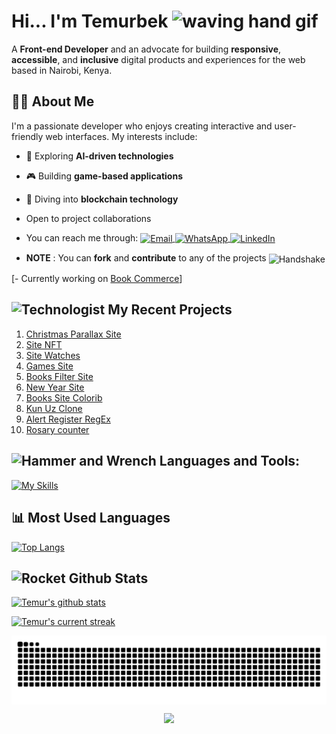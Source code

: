 # Hi... I'm Temurbek <img src="https://user-images.githubusercontent.com/72663882/171687151-bb31c996-c9d2-49c8-b593-734946893b23.gif" alt="waving hand gif" aria-hidden="true" width="40" />

A **Front-end Developer** and an advocate for building **responsive**, **accessible**, and **inclusive** digital products and experiences for the web based in Nairobi, Kenya. 

## 👨‍💻 About Me  
I'm a passionate developer who enjoys creating interactive and user-friendly web interfaces. My interests include:
- 🌟 Exploring **AI-driven technologies**  
- 🎮 Building **game-based applications**  
- 🚀 Diving into **blockchain technology**  

- Open to project collaborations
- You can reach me through: 
  <a href="mailto:dev.temur@gmail.com" title="Email">
    <img alt="Email" src="https://img.shields.io/badge/Gmail-D14836?style=for-the-badge&logo=gmail&logoColor=white" height="30" align="center"/>
  </a> 
  <a href="https://whatsapp.com" title="Whatsapp">
    <img alt="WhatsApp" src="https://img.shields.io/badge/WhatsApp-25D366?style=for-the-badge&logo=whatsapp&logoColor=white" height="30" align="center"/>
  </a> 
  <a href="https://www.linkedin.com">
    <img alt="LinkedIn" title="LinkedIn" src="https://img.shields.io/static/v1?message=LinkedIn&logo=linkedin&label=&color=0077B5&logoColor=white&labelColor=&style=for-the-badge" height="30" align="center"/>
  </a>

- **NOTE** : You can **fork** and **contribute** to any of the projects <img src="https://raw.githubusercontent.com/Tarikul-Islam-Anik/Animated-Fluent-Emojis/master/Emojis/Hand%20gestures/Handshake.png" alt="Handshake" width="25" height="25" align="center" />

[- Currently working on <a href="https://book-commerce-murex.vercel.app/">Book Commerce</a>]

## <img src="https://raw.githubusercontent.com/Tarikul-Islam-Anik/Animated-Fluent-Emojis/master/Emojis/People/Technologist.png" alt="Technologist" width="30" height="30" /> My Recent Projects 

1. [Christmas Parallax Site](https://christmas-temur.netlify.app/)
2. [Site NFT](https://silver-florentine-05dd48.netlify.app/)
3. [Site Watches](https://tiny-sorbet-49949a.netlify.app/)
4. [Games Site](https://singular-peony-aa25cd.netlify.app/)
5. [Books Filter Site](https://temur-coder-books.netlify.app/)
6. [New Year Site](https://christmas-site-pro.netlify.app/)
6. [Books Site Colorib](https://jazzy-phoenix-ab5621.netlify.app/)
7. [Kun Uz Clone](https://kun-uz2.netlify.app/)
7. [Alert Register RegEx](https://startling-profiterole-237e3c.netlify.app/)
7. [Rosary counter](https://rosary-counter.netlify.app//)

## <img src="https://raw.githubusercontent.com/Tarikul-Islam-Anik/Animated-Fluent-Emojis/master/Emojis/Objects/Hammer%20and%20Wrench.png" alt="Hammer and Wrench" width="30" height="30" /> **Languages and Tools:** 

[![My Skills](https://skillicons.dev/icons?i=js,python,html,css,tailwind,java,ts,go,react,git,github,vscode,sass,bootstrap,vue,angular,ts,figma,dart,c#,c++styledcomponents,stackoverflow&perline=13)](#)
## 📊 Most Used Languages  

[![Top Langs](https://github-readme-stats.vercel.app/api/top-langs/?username=Temurprogram77&layout=compact&theme=blue-green&title_color=00b3ff)](https://github.com/anuraghazra/github-readme-stats)

## <img src="https://raw.githubusercontent.com/Tarikul-Islam-Anik/Animated-Fluent-Emojis/master/Emojis/Travel%20and%20places/Rocket.png" alt="Rocket" width="30" height="30" /> Github Stats 

[![Temur's github stats](https://bad-apple-github-readme.vercel.app/api?username=Temurprogram77&show_icons=true&count_private=true&line_height=20&icon_color=00b3ff&theme=blue-green&title_color=00b3ff)](#)

[![Temur's current streak](https://streak-stats.demolab.com/?user=Temurprogram77&count_private=true&theme=blue-green&title_color=00b3ff)](#)

<a align="center" href="#-my-github-stats--">
  <img align="center" src="https://raw.githubusercontent.com/BEPb/BEPb/output/github-contribution-grid-snake.svg" alt="GitHub Snake" />
</a>

<p align="center">
  <img src="https://capsule-render.vercel.app/api?type=waving&color=gradient&height=100&section=footer"/>
</p>

